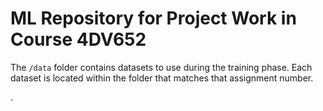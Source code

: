 # ML Repository for Project Work in Course 4DV652

The `/data` folder contains datasets to use during the training phase. Each dataset is located within the folder that matches that assignment number.

.
